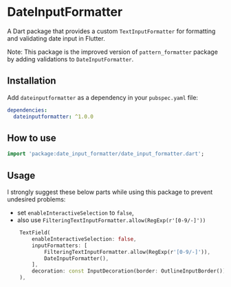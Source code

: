 <!--
This README describes the package. If you publish this package to pub.dev,
this README's contents appear on the landing page for your package.

For information about how to write a good package README, see the guide for
[writing package pages](https://dart.dev/guides/libraries/writing-package-pages).

For general information about developing packages, see the Dart guide for
[creating packages](https://dart.dev/guides/libraries/create-library-packages)
and the Flutter guide for
[developing packages and plugins](https://flutter.dev/developing-packages).
-->
# DateInputFormatter

A Dart package that provides a custom `TextInputFormatter` for formatting and validating date input in Flutter.

Note: This package is the improved version of `pattern_formatter` package by adding validations to `DateInputFormatter`.

## Installation

Add `dateinputformatter` as a dependency in your `pubspec.yaml` file:

```yaml
dependencies:
  dateinputformatter: ^1.0.0
```

## How to use

```dart
import 'package:date_input_formatter/date_input_formatter.dart';
```

## Usage

I strongly suggest these below parts while using this package to prevent undesired problems:    
* set `enableInteractiveSelection` to `false`,
* also use `FilteringTextInputFormatter.allow(RegExp(r'[0-9/-]'))` 

```dart
    TextField(
        enableInteractiveSelection: false,
        inputFormatters: [
            FilteringTextInputFormatter.allow(RegExp(r'[0-9/-]')),
            DateInputFormatter(),
        ],
        decoration: const InputDecoration(border: OutlineInputBorder()),
    ),
```